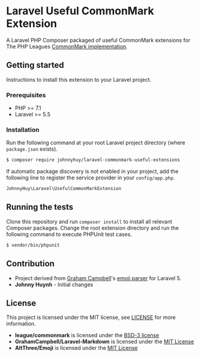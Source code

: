 # Laravel Useful CommonMark Extension

A Laravel PHP Composer packaged of useful CommonMark extensions for The PHP Leagues [CommonMark implementation](https://github.com/thephpleague/commonmark).

## Getting started

Instructions to install this extension to your Laravel project.

### Prerequisites

- PHP >= 7.1
- Laravel >= 5.5

### Installation

Run the following command at your root Laravel project directory (where `package.json` exists).

```bash
$ composer require johnnyhuy/laravel-commonmark-useful-extensions
```

If automatic package discovery is not enabled in your project, add the following line to register the service provider in your `config/app.php`.

```bash
JohnnyHuy\Laravel\UsefulCommonMarkExtension
```

## Running the tests

Clone this repository and run `composer install` to install all relevant Composer packages. Change the root extension directory and run the following command to execute PHPUnit test cases.

```bash
$ vendor/bin/phpunit
```

## Contribution

- Project derived from [Graham Campbell](https://github.com/GrahamCampbell)'s [emoji parser](https://github.com/AltThree/Emoji) for Laravel 5.
- **Johnny Huynh** - Initial changes

## License

This project is licensed under the MIT license, see [LICENSE](https://github.com/johnnyhuy/laravel-commonmark-useful-extensions/blob/master/LICENSE) for more information.

- **league/commonmark** is licensed under the [BSD-3 license](https://github.com/thephpleague/commonmark/blob/master/LICENSE)
- **GrahamCampbell/Laravel-Markdown** is licensed under the [MIT License](https://github.com/GrahamCampbell/Laravel-Markdown/blob/master/LICENSE)
- **AltThree/Emoji** is licensed under the [MIT License](https://github.com/AltThree/Emoji/blob/master/LICENSE)
